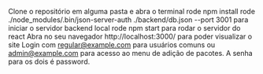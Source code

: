 Clone o repositório em alguma pasta e abra o terminal
rode npm install
rode ./node_modules/.bin/json-server-auth ./backend/db.json --port 3001 para iniciar o servidor backend local
rode npm start para rodar o servidor do react
Abra no seu navegador http://localhost:3000/ para poder visualizar o site
Login com regular@example.com para usuários comuns ou admin@example.com para acesso ao menu de adição de pacotes. A senha para os dois é password.
